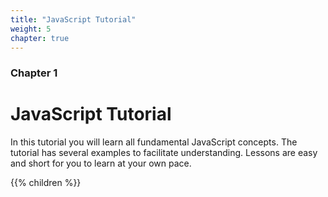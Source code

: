 ```yaml
---
title: "JavaScript Tutorial"
weight: 5
chapter: true
---
```


### Chapter 1

# JavaScript Tutorial

In this tutorial you will learn all fundamental JavaScript concepts. The tutorial has several examples to facilitate understanding. Lessons are easy and short for you to learn at your own pace.

{{% children %}}